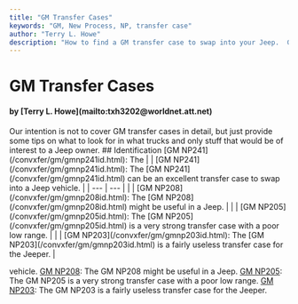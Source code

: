```yaml
---
title: "GM Transfer Cases"
keywords: "GM, New Process, NP, transfer case"
author: "Terry L. Howe"
description: "How to find a GM transfer case to swap into your Jeep.  GM trucks are plentiful and many use heavy duty drive train components suitable for swaps into Jeep trucks."
---
```


# GM Transfer Cases
<H4>by [Terry L. Howe](mailto:txh3202@worldnet.att.net)</H4>
Our intention is not to cover GM transfer cases in detail,
but just provide some tips on what to look for in what trucks
and only stuff that would be of interest to a Jeep owner.
## Identification
[GM NP241](/convxfer/gm/gmnp241id.html): The
|  | [GM NP241](/convxfer/gm/gmnp241id.html): The
[GM NP241](/convxfer/gm/gmnp241id.html) can be an excellent transfer case to swap into a Jeep
vehicle. |
| --- | --- |
|  | [GM NP208](/convxfer/gm/gmnp208id.html): The
[GM NP208](/convxfer/gm/gmnp208id.html) might be useful in a Jeep. |
|  | [GM NP205](/convxfer/gm/gmnp205id.html): The
[GM NP205](/convxfer/gm/gmnp205id.html) is a very strong transfer case with a poor low range. |
|  | [GM NP203](/convxfer/gm/gmnp203id.html): The
[GM NP203](/convxfer/gm/gmnp203id.html) is a fairly useless transfer case for the Jeeper. |

vehicle.
[GM NP208](/convxfer/gm/gmnp208id.html): The
GM NP208 might be useful in a Jeep.
[GM NP205](/convxfer/gm/gmnp205id.html): The
GM NP205 is a very strong transfer case with a poor low range.
[GM NP203](/convxfer/gm/gmnp203id.html): The
GM NP203 is a fairly useless transfer case for the Jeeper.
